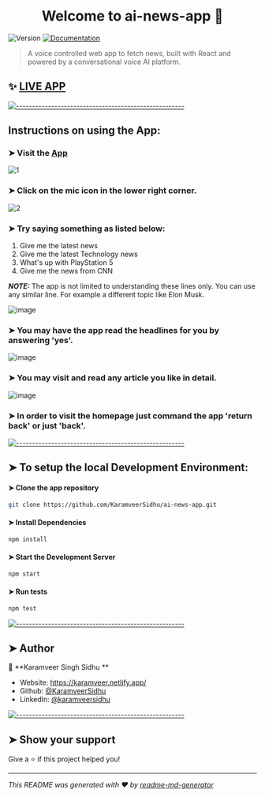 <!-- ⚠️ This README has been generated from the file(s) "blueprint.md" ⚠️--><h1 align="center">Welcome to ai-news-app 👋</h1>
<p>
  <img alt="Version" src="https://img.shields.io/badge/version-0.1.0-blue.svg?cacheSeconds=2592000" />
  <a href="https://github.com/KaramveerSidhu/ai-news-app" target="_blank">
    <img alt="Documentation" src="https://img.shields.io/badge/documentation-yes-brightgreen.svg" />
  </a>
</p>

> A voice controlled web app to fetch news, built with React and powered by a conversational voice AI platform.


## ✨ [LIVE APP](https://ainewsapp.netlify.app/)

[![-----------------------------------------------------](https://raw.githubusercontent.com/andreasbm/readme/master/assets/lines/colored.png)](#install)

## Instructions on using the App:
### ➤ Visit the [App](https://ainewsapp.netlify.app/)
![1](https://user-images.githubusercontent.com/51775341/113926341-abd62d80-9809-11eb-99c0-185b694c5a03.PNG)

### ➤ Click on the mic icon in the lower right corner.
![2](https://user-images.githubusercontent.com/51775341/113926414-bf819400-9809-11eb-8cbe-d9059854dd5f.PNG)

### ➤ Try saying something as listed below:
1. Give me the latest news 
2. Give me the latest Technology news
3. What's up with PlayStation 5
4. Give me the news from CNN 

 **_NOTE:_** The app is not limited to understanding these lines only. You can use any similar line. For example a different topic like Elon Musk.

![image](https://user-images.githubusercontent.com/51775341/113926781-3e76cc80-980a-11eb-8cb3-0c9f700530ef.png)

### ➤ You may have the app read the headlines for you by answering 'yes'.
![image](https://user-images.githubusercontent.com/51775341/113926855-58181400-980a-11eb-8175-5daf283bd65d.png)

### ➤ You may visit and read any article you like in detail.
![image](https://user-images.githubusercontent.com/51775341/113926986-8269d180-980a-11eb-8cb2-4add45d29992.png)

### ➤ In order to visit the homepage just command the app 'return back' or just 'back'.

[![-----------------------------------------------------](https://raw.githubusercontent.com/andreasbm/readme/master/assets/lines/colored.png)](#install)
## ➤ To setup the local Development Environment:

#### ➤ Clone the app repository

```sh
git clone https://github.com/KaramveerSidhu/ai-news-app.git
```

#### ➤ Install Dependencies

```sh
npm install
```

#### ➤ Start the Development Server

```sh
npm start
```

#### ➤ Run tests

```sh
npm test
```


[![-----------------------------------------------------](https://raw.githubusercontent.com/andreasbm/readme/master/assets/lines/colored.png)](#author)

## ➤ Author

👤 **Karamveer Singh Sidhu **

* Website: https://karamveer.netlify.app/
* Github: [@KaramveerSidhu](https://github.com/KaramveerSidhu)
* LinkedIn: [@karamveersidhu](https://linkedin.com/in/karamveersidhu)


[![-----------------------------------------------------](https://raw.githubusercontent.com/andreasbm/readme/master/assets/lines/colored.png)](#show-your-support)

## ➤ Show your support

Give a ⭐️ if this project helped you!

***
_This README was generated with ❤️ by [readme-md-generator](https://github.com/kefranabg/readme-md-generator)_
